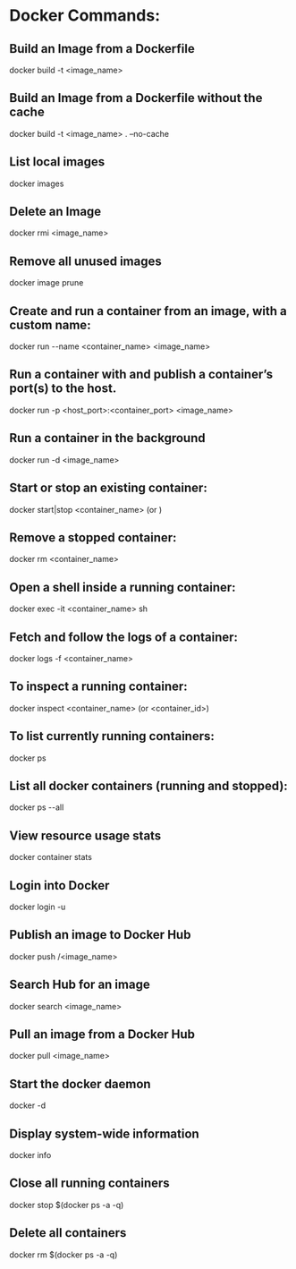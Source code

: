 # Docker Commands:

## Build an Image from a Dockerfile
docker build -t <image_name>

## Build an Image from a Dockerfile without the cache
docker build -t <image_name> . –no-cache

## List local images
docker images

## Delete an Image
docker rmi <image_name>

## Remove all unused images
docker image prune 

## Create and run a container from an image, with a custom name:
docker run --name <container_name> <image_name>

## Run a container with and publish a container’s port(s) to the host.
docker run -p <host_port>:<container_port> <image_name>

## Run a container in the background
docker run -d <image_name>

## Start or stop an existing container:
docker start|stop <container_name> (or <container-id>)

## Remove a stopped container:
docker rm <container_name>

## Open a shell inside a running container:
docker exec -it <container_name> sh

## Fetch and follow the logs of a container:
docker logs -f <container_name>

## To inspect a running container:
docker inspect <container_name> (or <container_id>)

## To list currently running containers:
docker ps

## List all docker containers (running and stopped):
docker ps --all

## View resource usage stats
docker container stats

## Login into Docker
docker login -u <username>

## Publish an image to Docker Hub
docker push <username>/<image_name>

## Search Hub for an image
docker search <image_name>

## Pull an image from a Docker Hub
docker pull <image_name>

## Start the docker daemon
docker -d

## Display system-wide information
docker info

## Close all running containers
docker stop $(docker ps -a -q)

## Delete all containers
docker rm $(docker ps -a -q)
